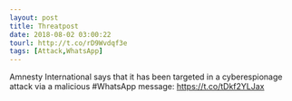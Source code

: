 ```yaml
---
layout: post
title: Threatpost
date: 2018-08-02 03:00:22
tourl: http://t.co/rD9Wvdqf3e
tags: [Attack,WhatsApp]
---
```

Amnesty International says that it has been targeted in a cyberespionage attack via a malicious #WhatsApp message:  https://t.co/tDkf2YLJax